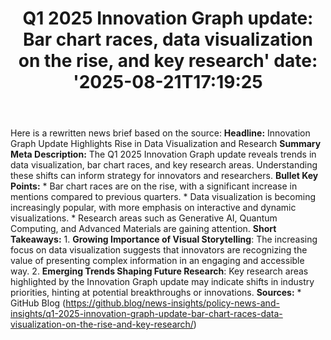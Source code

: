 ﻿---
title: "Q1 2025 Innovation Graph update: Bar chart races, data visualization on the rise, and key research'
date: '2025-08-21T17:19:25"
category: "Markets"
summary: ""
slug: "q1 2025 innovation graph update bar chart races data visuali"
source_urls:
  - "https://github.blog/news-insights/policy-news-and-insights/q1-2025-innovation-graph-update-bar-chart-races-data-visualization-on-the-rise-and-key-research/"
seo:
  title: "Q1 2025 Innovation Graph update: Bar chart races, data visualization on the rise, and key research | Hash n Hedge'
  description: '"
  keywords: ["news", "markets", "brief"]
---
Here is a rewritten news brief based on the source:  **Headline:** Innovation Graph Update Highlights Rise in Data Visualization and Research  **Summary Meta Description:** The Q1 2025 Innovation Graph update reveals trends in data visualization, bar chart races, and key research areas. Understanding these shifts can inform strategy for innovators and researchers.  **Bullet Key Points:**  * Bar chart races are on the rise, with a significant increase in mentions compared to previous quarters. * Data visualization is becoming increasingly popular, with more emphasis on interactive and dynamic visualizations. * Research areas such as Generative AI, Quantum Computing, and Advanced Materials are gaining attention.  **Short Takeaways:**  1. **Growing Importance of Visual Storytelling**: The increasing focus on data visualization suggests that innovators are recognizing the value of presenting complex information in an engaging and accessible way. 2. **Emerging Trends Shaping Future Research**: Key research areas highlighted by the Innovation Graph update may indicate shifts in industry priorities, hinting at potential breakthroughs or innovations.  **Sources:**  * GitHub Blog (https://github.blog/news-insights/policy-news-and-insights/q1-2025-innovation-graph-update-bar-chart-races-data-visualization-on-the-rise-and-key-research/) 

